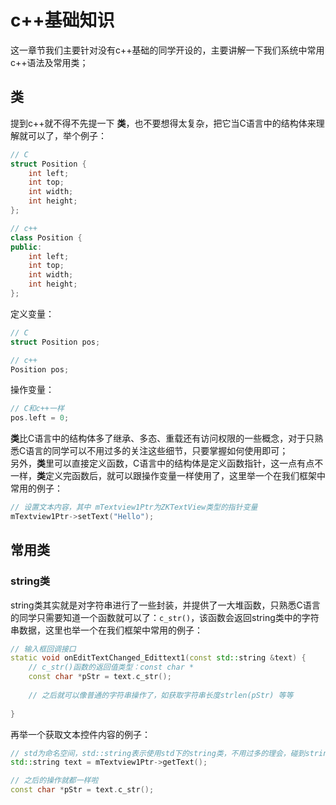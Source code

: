 # c++基础知识
这一章节我们主要针对没有c++基础的同学开设的，主要讲解一下我们系统中常用c++语法及常用类；

## 类
提到c++就不得不先提一下 **类**，也不要想得太复杂，把它当C语言中的结构体来理解就可以了，举个例子：

```c++
// C
struct Position {
	int left;
	int top;
	int width;
	int height;
};

// c++
class Position {
public:
	int left;
	int top;
	int width;
	int height;
};
```
定义变量：

```c++
// C
struct Position pos;

// c++
Position pos;
```
操作变量：

```c++
// C和c++一样
pos.left = 0;
```
**类**比C语言中的结构体多了继承、多态、重载还有访问权限的一些概念，对于只熟悉C语言的同学可以不用过多的关注这些细节，只要掌握如何使用即可；<br/>
另外，**类**里可以直接定义函数，C语言中的结构体是定义函数指针，这一点有点不一样，**类**定义完函数后，就可以跟操作变量一样使用了，这里举一个在我们框架中常用的例子：

```c++
// 设置文本内容，其中 mTextview1Ptr为ZKTextView类型的指针变量
mTextview1Ptr->setText("Hello");
```

## 常用类
### string类
string类其实就是对字符串进行了一些封装，并提供了一大堆函数，只熟悉C语言的同学只需要知道一个函数就可以了：`c_str()`，该函数会返回string类中的字符串数据，这里也举一个在我们框架中常用的例子：

```c++
// 输入框回调接口
static void onEditTextChanged_Edittext1(const std::string &text) {
	// c_str()函数的返回值类型：const char *
	const char *pStr = text.c_str();
	
	// 之后就可以像普通的字符串操作了，如获取字符串长度strlen(pStr) 等等
	
}
```
再举一个获取文本控件内容的例子：

```c++
// std为命名空间，std::string表示使用std下的string类，不用过多的理会，碰到string类，我们参考下面定义就可以了
std::string text = mTextview1Ptr->getText();

// 之后的操作就都一样啦
const char *pStr = text.c_str();
```